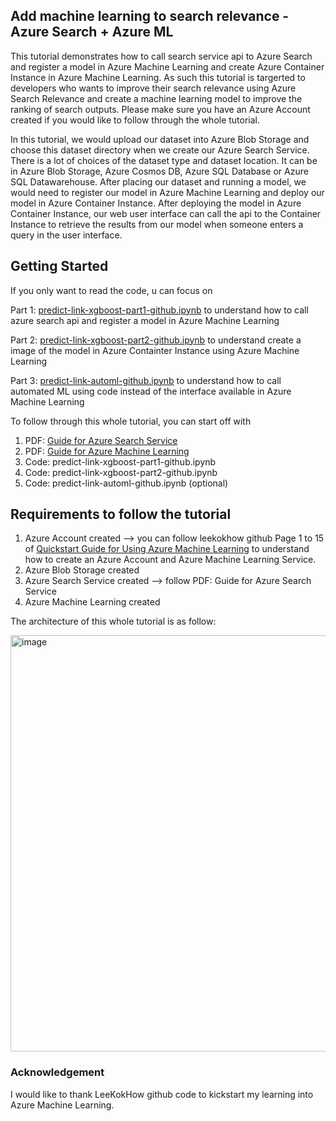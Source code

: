 ## Add machine learning to search relevance - Azure Search + Azure ML

This tutorial demonstrates how to call search service api to Azure Search and register a model in Azure Machine Learning and create Azure Container Instance in Azure Machine Learning. As such this tutorial is targerted to developers who wants to improve their search relevance using Azure Search Relevance and create a machine learning model to improve the ranking of search outputs. Please make sure you have an Azure Account created if you would like to follow through the whole tutorial. 

In this tutorial, we would upload our dataset into Azure Blob Storage and choose this dataset directory when we create our Azure Search Service. There is a lot of choices of the dataset type and dataset location. It can be in Azure Blob Storage, Azure Cosmos DB, Azure SQL Database or Azure SQL Datawarehouse. After placing our dataset and running a model, we would need to register our model in Azure Machine Learning and deploy our model in Azure Container Instance. After deploying the model in Azure Container Instance, our web user interface can call the api to the Container Instance to retrieve the results from our model when someone enters a query in the user interface.

## Getting Started

If you only want to read the code, u can focus on 

Part 1: [predict-link-xgboost-part1-github.ipynb](https://github.com/siaodevil/azure-search-and-ml/blob/main/predict-link-xgboost-part1-github.ipynb) to understand how to call azure search api and register a model in Azure Machine Learning

Part 2: [predict-link-xgboost-part2-github.ipynb](https://github.com/siaodevil/azure-search-and-ml/blob/main/predict-link-xgboost-part2-github.ipynb) to understand create a image of the model in Azure Containter Instance using Azure Machine Learning

Part 3: [predict-link-automl-github.ipynb](https://github.com/siaodevil/azure-search-and-ml/blob/main/predict-link-automl-github.ipynb) to understand how to call automated ML using code instead of the interface available in Azure Machine Learning

To follow through this whole tutorial, you can start off with 
1. PDF: [Guide for Azure Search Service](https://github.com/siaodevil/azure-search-and-ml/blob/main/Guide%20for%20Azure%20Search%20Service.pdf)
2. PDF: [Guide for Azure Machine Learning](https://github.com/siaodevil/azure-search-and-ml/blob/main/Guide%20for%20Azure%20Machine%20Learning.pdf)
3. Code: predict-link-xgboost-part1-github.ipynb 
4. Code: predict-link-xgboost-part2-github.ipynb 
5. Code: predict-link-automl-github.ipynb (optional)

## Requirements to follow the tutorial

1. Azure Account created --> you can follow leekokhow github Page 1 to 15 of [Quickstart Guide for Using Azure Machine Learning](https://github.com/leekokhow/azureml/blob/master/Quickstart%20Guide%20for%20Using%20Azure%20Machine%20Learning.pdf) to understand how to create an Azure Account and Azure Machine Learning Service. 
2. Azure Blob Storage created
3. Azure Search Service created --> follow PDF: Guide for Azure Search Service
4. Azure Machine Learning created 

The architecture of this whole tutorial is as follow:

<img width="666" alt="image" src="https://github.com/siaodevil/azure-search-and-ml/blob/main/architecture.png">


### Acknowledgement
I would like to thank LeeKokHow github code to kickstart my learning into Azure Machine Learning. 
